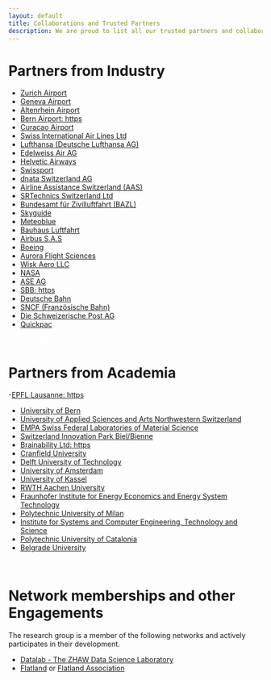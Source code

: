 ```yaml
---
layout: default
title: Collaborations and Trusted Partners
description: We are proud to list all our trusted partners and collaborators.
---
```



# Partners from Industry

- [Zurich Airport](https://www.flughafen-zuerich.ch/de/unternehmen)
- [Geneva Airport](https://www.gva.ch/fr/Site/Geneve-Aeroport/Accueil-Corporate) 
- [Altenrhein Airport](https://www.peoples.ch/flughafen-altenrhein) 
- [Bern Airport: https](//www.bernairport.ch/de/)
- [Curacao Airport](https://www.curacao-airport.com/)
- [Swiss International Air Lines Ltd](https://www.swiss.com/corporate/de/company) 
- [Lufthansa (Deutsche Lufthansa AG)](https://www.lufthansa.com/ch/de/homepage) 
- [Edelweiss Air AG](https://www.flyedelweiss.com/ch/de/about-edelweiss.html)
- [Helvetic Airways](https://www.helvetic.com/de/helvetic;jsessionid=gFHhbOcQBYaoH4Q8VBQDB20qLfSq-dLBm83-75Wo.myhdc)
- [Swissport](https://www.swissport.com/en)
- [dnata Switzerland AG](https://www.dnata.ch/web/index.php?id=67) 
- [Airline Assistance Switzerland (AAS)](https://www.aas.aero/) 
- [SRTechnics Switzerland Ltd](https://www.srtechnics.com/)
- [Bundesamt für Zivilluftfahrt (BAZL)](https://www.bazl.admin.ch/bazl/de/home.html) 
- [Skyguide](https://www.skyguide.ch/de/)
- [Meteoblue](https//content.meteoblue.com/de/ueber-uns)
- [Bauhaus Luftfahrt](https://www.bauhaus-luftfahrt.net/de/)
- [Airbus S.A.S](https://www.airbus.com/en)
- [Boeing](https://www.boeing.com/company/)
- [Aurora Flight Sciences](https://careers.aurora.aero/) 
- [Wisk Aero LLC](https://wisk.aero/) 
- [NASA](https://www.nasa.gov/)
- [ASE AG](https://www.ase.ch/de/)
- [SBB: https](https://company.sbb.ch/de/home.html) 
- [Deutsche Bahn](https://www.bahn.de/service/ueber-uns) 
- [SNCF (Französische Bahn)](https://www.sncf.com/en/group/profile-and-key-figures/about-us/who-we-are) 
- [Die Schweizerische Post AG](https://www.post.ch/de)
- [Quickpac](https://quickpac.ch/de)


<!--The code below is only used as spacer-->
<html>
  <p style="color:white;">ONLY_HERE_AS_SPACER</p>
</html>

# Partners from Academia

-[EPFL Lausanne: https](https://www.epfl.ch/en/)
- [University of Bern](https://www.unibe.ch/)
- [University of Applied Sciences and Arts Northwestern Switzerland](https://www.fhnw.ch/de/) 
- [EMPA Swiss Federal Laboratories of Material Science](https://www.empa.ch/)
- [Switzerland Innovation Park Biel/Bienne](https://www.sipbb.ch/)
- [Brainability Ltd: https](https://brainability.ch/)
- [Cranfield University](https://www.cranfield.ac.uk/) 
- [Delft University of Technology](https://www.tudelft.nl/)
- [University of Amsterdam](https://www.uva.nl/en?cb)
- [University of Kassel](https://www.uni-kassel.de/uni/)
- [RWTH Aachen University](https://www.rwth-aachen.de/go/id/a/)
- [Fraunhofer Institute for Energy Economics and Energy System Technology](https://www.iee.fraunhofer.de/en.html)
- [Polytechnic University of Milan](https://www.polimi.it/en)
- [Institute for Systems and Computer Engineering, Technology and Science](https://www.inesctec.pt/en)
- [Polytechnic University of Catalonia](https://www.upc.edu/en) 
- [Belgrade University](https://bg.ac.rs/en/members/faculties/TTE.php)

<!--The code below is only used as spacer-->
<html>
  <p style="color:white;">ONLY_HERE_AS_SPACER</p>
</html>

# Network memberships and other Engagements

The research group is a member of the following networks and actively participates in their development.

- [Datalab - The ZHAW Data Science Laboratory](https://www.zhaw.ch/en/research/inter-school-cooperation/datalab-the-zhaw-data-science-laboratory/)
- [Flatland](https://flatland.aicrowd.com/intro.html) or [Flatland Association](https://www.flatland-association.org/)


